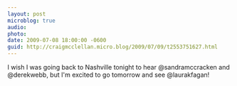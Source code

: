```yaml
---
layout: post
microblog: true
audio: 
photo: 
date: 2009-07-08 18:00:00 -0600
guid: http://craigmcclellan.micro.blog/2009/07/09/t2553751627.html
---
```

I wish I was going back to Nashville tonight to hear @sandramccracken and @derekwebb, but I'm excited to go tomorrow and see @laurakfagan!
